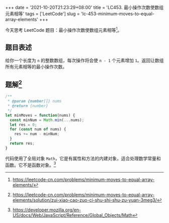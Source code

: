+++
date = '2021-10-20T21:23:29+08:00'
title = 'LC453. 最小操作次数使数组元素相等'
tags = ['LeetCode']
slug = 'lc-453-minimum-moves-to-equal-array-elements'
+++

今天思考 LeetCode 题目：最小操作次数使数组元素相等[^1]。

## 题目表述

给你一个长度为 `n` 的整数数组，每次操作将会使 `n - 1` 个元素增加 `1`。返回让数组所有元素相等的最小操作次数。

## 题解[^2]

```js
/**
 * @param {number[]} nums
 * @return {number}
 */
let minMoves = function(nums) {
  const minNum = Math.min(...nums);
  let res = 0;
  for (const num of nums) {
    res += num - minNum;
  }
  return res;
}
```

代码使用了全局对象 `Math`，它是有属性和方法的内建对象，适合处理数学常量和函数。它不是函数对象。[^3]

[^1]: https://leetcode-cn.com/problems/minimum-moves-to-equal-array-elements/
[^2]: https://leetcode-cn.com/problems/minimum-moves-to-equal-array-elements/solution/zui-xiao-cao-zuo-ci-shu-shi-shu-zu-yuan-3meg3/
[^3]: https://developer.mozilla.org/en-US/docs/Web/JavaScript/Reference/Global_Objects/Math
